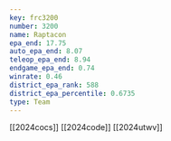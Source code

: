 ```yaml
---
key: frc3200
number: 3200
name: Raptacon
epa_end: 17.75
auto_epa_end: 8.07
teleop_epa_end: 8.94
endgame_epa_end: 0.74
winrate: 0.46
district_epa_rank: 588
district_epa_percentile: 0.6735
type: Team
---
```

[[2024cocs]]
[[2024code]]
[[2024utwv]]
